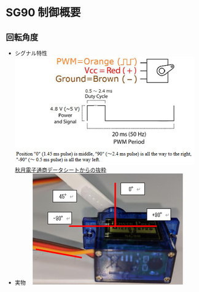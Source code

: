 # SG90 制御概要
## 回転角度
- シグナル特性
  ![シグナル特性](image/sg90-signal.png)
  [秋月電子通商データシートからの抜粋](http://akizukidenshi.com/catalog/g/gM-08761/)
- 実物
　![実物](image/sg90.png)

